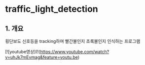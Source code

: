 # traffic_light_detection

## 1. 개요

횡단보도 신호등을 tracking하며 빨간불인지 초록불인지 인식하는 프로그램

[![youtube영상](!(https://www.youtube.com/watch?v=uhJk7mEvmag&feature=youtu.be)
